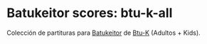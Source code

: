 # Batukeitor scores: btu-k-all

Colección de partituras para [Batukeitor](https://github.com/clvLabs/batukeitor) de [Btu-K](https://btu-kvallirana.cat) (Adultos + Kids).
